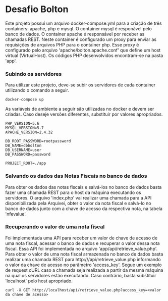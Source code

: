 Desafio Bolton
==============

Este projeto possui um arquivo docker-compose.yml para a criação de três containers: apache, php e mysql.
O container mysql é responável pelo banco de dados. O container apache é responsável por receber as chamadas REST. Neste container é configurado um proxy para enviar as requisições de arquivos PHP para o container php. Esse proxy é configurado pelo arquivo 'apache/bolton.apache.conf' que define um host virtual (VirtualHost).
Os códigos PHP desenvolvidos encontram-se na pasta 'app'. 

### Subindo os servidores
Para utilizar este projeto, deve-se subir os servidores de cada container utilizando o comando a seguir.

```
docker-compose up
```

As variáveis de ambiente a seguir são utilizadas no docker e devem ser criadas. Caso deseje versões diferentes, substituir por valores apropriados.

```
PHP_VERSION=5.6
MYSQL_VERSION=5.7
APACHE_VERSION=2.4.32

DB_ROOT_PASSWORD=rootpassword
DB_NAME=dbbolton
DB_USERNAME=user
DB_PASSWORD=password

PROJECT_ROOT=./app
```

### Salvando os dados das Notas Fiscais no banco de dados
Para obter os dados das notas fiscais e salvá-los no banco de dados basta fazer uma chamada REST para o host da máquina executando os servidores. O arquivo 'index.php' vai realizar uma chamada para a API disponibilizada pela Arquivei, obter o valor da nota fiscal e salvá-lo no banco de dados junto com a chave de acesso da respectiva nota, na tabela 'nfevalue'.

### Recuperando o valor de uma nota fiscal
Foi implementada uma API para receber um valor de chave de acesso de uma nota fiscal, acessar o banco de dados e recuperar o valor dessa nota fiscal. Essa API foi implementada no arquivo 'app/api/retrieve_value.php'. Para obter o valor de uma nota fiscal armazenada no banco de dados basta realizar uma chamada REST para http://<host>/api/retrieve_value.php informando o valor da chave de acesso no parâmetro 'access_key'. Segue um exemplo de request cURL caso a chamada seja realizada a partir da mesma máquina na qual os servidores estão executando. Caso contrário, basta substituir 'localhost' pelo host apropriado.

```
curl -X GET http://localhost/api/retrieve_value.php?access_key=<valor da chave de acesso>
```
